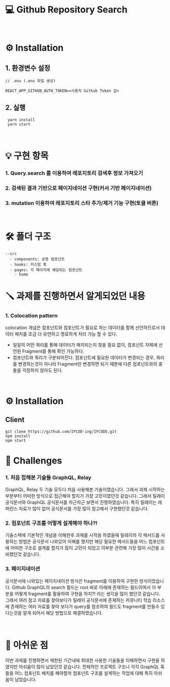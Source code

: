 
<br>

# 💻 Github Repository Search


<br>

# ⚙️ Installation

## 1. 환경변수 설정

```
// .env (.env 파일 생성)

REACT_APP_GITHUB_AUTH_TOKEN=<사용자 Github Token 값>
```

## 2. 실행

```
 yarn install
 yarn start
```

<br>

# 💡 구현 항목

### 1. Query.search 를 이용하여 레포지토리 검색후 정보 가져오기
### 2. 검색된 결과 기반으로 페이지네이션 구현(커서 기반 페이지네이션)
### 3. mutation 이용하여 레포지토리 스타 추가/제거 기능 구현(토클 버튼)  

<br>

# 🛠 폴더 구조

```
--src
  - components: 공용 컴포넌트
  - hooks: 커스텀 훅
  - pages: 각 페이지에 해당되는 컴포넌트
    - home

```


# 🪛 과제를 진행하면서 알게되었던 내용

### 1. Colocation pattern
colocation 개념은 컴포넌트와 컴포넌트가 필요로 하는 데이터를 함께 선언하므로서 데이터 패치를 조금 더 유연하고 명료하게 처리 가능 할 수 있다. 

- 일일히 어떤 쿼리를 통해 데이터가 패치되는지 찾을 필요 없이, 컴포넌트 자체에 선언된 Fragment를 통해 확인 가능하다.
- 컴포넌트와 쿼리가 구분되어진다. 컴포넌트에 필요한 데이터가 변경되는 경우, 쿼리를 변경하는것이 아니라 Fragment만 변경하면 되기 때문에 다른 컴포넌트와의 충돌을 걱정하지 않아도 된다.


<br>

# ⚙️ Installation

## Client

```
git clone https://github.com/IFCOD-ing/IFCODE.git
npm install
npm start
```


# 🧗 Challenges

### 1. 처음 접해본 기술들 GraphQL, Relay
GraphQL, Relay 두 기술 모두다 처음 사용해본 기술이였습니다. 그래서 과제 시작하는 부분부터 어떠한 방식으로 접근해야 할지가 가장 고민이였던것 같습니다. 
그래서 릴레이 공식문서와 GraphQL 공식문서를 차근차근 보면서 진행하였습니다. 특히 릴레이는 레퍼런스 자료가 많이 없어 공식문서를 가장 많이 참고해서 구현했던것 같습니다.

### 2. 컴포넌트 구조를 어떻게 설계해야 하나?!
기술스택에 기본적인 개념을 이해한후 과제를 시작을 하였을때 릴레이의 각 메서드를 사용하는 방법은 공식문서 나와있어 이해를 했지만 해당 필요한 메서드들을 어느 컴포넌트에 어떠한 구조로 설계를 할지가 많이 고민이 되었고 이부분 관련해 가장 많이 시간을 소비했던것 같습니다.

### 3. 페이지네이션
공식문서에 나와있는 페이지네이션 방식은 fragment를 이용하여 구현한 방식이었습니다.
Github GraphQL의 search 필드는 root 바로 아래에 존재하는 필드이여서 이 부분을 어떻게 fragment를 활용하여 구현을 하지?! 라는 생각을 많이 했던것 같습니다. 
그래서 여러 참고 자료를 찾아보다가 릴레이 공식문서에 존재하는 커뮤니티 학습 리소스에 존재하는 여러 자료를 찾아 보다가 query를 참조하여 필드도 fragment를 만들수 있다는것을 알게 되어서 해당 방법으로 해결하였습니다.

<br>

# 🙏 아쉬운 점

이번 과제를 진행하면서 제한된 기간내에 최대한 사용한 기술들을 이해하면서 구현을 하였지만 아쉬움이 많이 남았던것 같습니다. 
전체적인 프로젝트 구조나 각각 GraphQL 훅들을 어느 컴포넌트 배치를 해야할까 컴포넌트 구조를 설계하는 작업에 대해 특히 아쉬움이 남았습니다. 
